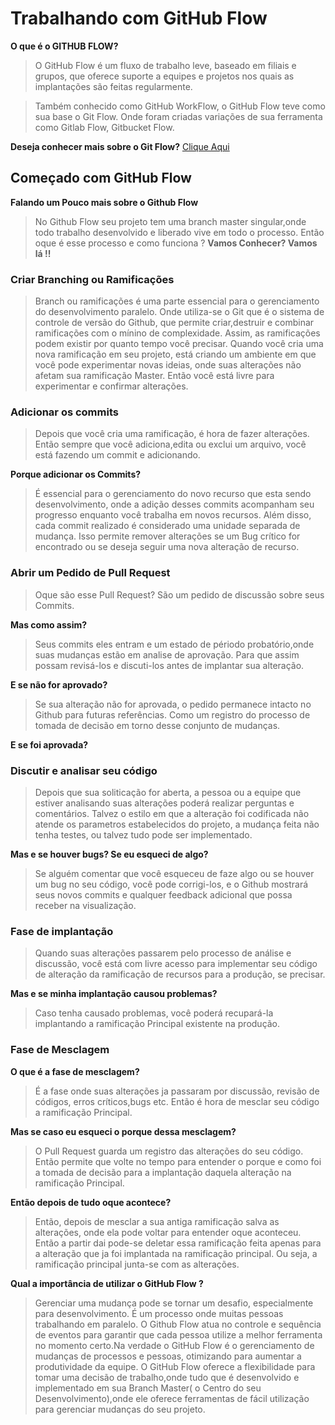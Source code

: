 # Trabalhando com GitHub Flow

**O que é o GITHUB FLOW?**
> O GitHub Flow é um fluxo de trabalho leve, baseado em filiais e grupos, que oferece suporte a equipes e projetos nos quais as implantações são feitas regularmente. 

> Também conhecido como GitHub WorkFlow, o GitHub Flow teve como sua base o Git Flow. Onde foram criadas variações de sua ferramenta como Gitlab Flow, Gitbucket Flow.

**Deseja conhecer mais sobre o Git Flow?** [Clique Aqui](https://github.com/duuh30/gitflow/blob/master/introgitflow.md)

## Começado com GitHub Flow

**Falando um Pouco mais sobre o Github Flow**
> No Github Flow seu projeto tem uma branch master singular,onde todo trabalho desenvolvido e liberado vive em todo o processo. Então oque é esse processo e como funciona ? **Vamos Conhecer? Vamos lá !!**

### Criar Branching ou Ramificações
 > Branch ou ramificações é uma parte essencial para o gerenciamento do desenvolvimento paralelo. Onde utiliza-se o Git que é o sistema de controle de versão do Github, que permite criar,destruir e combinar ramificações com o mínino de complexidade. Assim, as ramificações podem existir por quanto tempo você precisar. Quando você cria uma nova ramificação em seu projeto, está criando um ambiente em que você pode experimentar novas ideias, onde suas alterações não afetam sua ramificação Master. Então você está livre para experimentar e confirmar alterações.
 
### Adicionar os commits
 > Depois que você cria uma ramificação, é hora de fazer alterações. Então sempre que você adiciona,edita ou exclui um arquivo, você está fazendo um commit e adicionando. 
 
 **Porque adicionar os Commits?**
 > É essencial para o gerenciamento do novo recurso que esta sendo desenvolvimento, onde a adição desses commits acompanham seu progresso enquanto você trabalha em novos recursos. Além disso, cada commit realizado é considerado uma unidade separada de mudança. Isso permite remover alterações se um Bug crítico for encontrado ou se deseja seguir uma nova alteração de recurso.
 
 ### Abrir um Pedido de Pull Request
 > Oque são esse Pull Request? São um pedido de discussão sobre seus Commits. 
 
 **Mas como assim?**
 > Seus commits eles entram e um estado de périodo probatório,onde suas mudanças estão em analise de aprovação. Para que assim possam revisá-los e discuti-los antes de implantar sua alteração.
 
 **E se não for aprovado?**
 > Se sua alteração não for aprovada, o pedido permanece intacto no Github para futuras referências. Como um registro do processo de tomada de decisão em torno desse conjunto de mudanças.

**E se foi aprovada?**

### Discutir e analisar seu código

> Depois que sua soliticação for aberta, a pessoa ou a equipe que estiver analisando suas alterações poderá realizar perguntas e comentários. Talvez o estilo em que a alteração foi codificada não atende os parametros estabelecidos do projeto, a mudança feita não tenha testes, ou talvez tudo pode ser implementado. 

**Mas e se houver bugs? Se eu esqueci de algo?**
> Se alguém comentar que você esqueceu de faze algo ou se houver um bug no seu código, você pode corrigi-los, e o Github mostrará seus novos commits e qualquer feedback adicional que possa receber na visualização.

### Fase de implantação
> Quando suas alterações passarem pelo processo de análise e discussão, você está com livre acesso para implementar seu código de alteração da ramificação de recursos para a produção, se precisar. 

**Mas e se minha implantação causou problemas?**
> Caso tenha causado problemas, você poderá recupará-la implantando a ramificação Principal existente na produção.

### Fase de Mesclagem

**O que é a fase de mesclagem?**
> É a fase onde suas alterações ja passaram por discussão, revisão de códigos, erros críticos,bugs etc. Então é hora de mesclar seu código a ramificação Principal. 

**Mas se caso eu esqueci o porque dessa mesclagem?**
> O Pull Request guarda um registro das alterações do seu código. Então permite que volte no tempo para entender o porque e como foi a tomada de decisão para a implantação daquela alteração na ramificação Principal.

**Então depois de tudo oque acontece?**
> Então, depois de mesclar a sua antiga ramificação salva as alterações, onde ela pode voltar para entender oque aconteceu. Então a partir dai pode-se deletar essa ramificação feita apenas para a alteração que ja foi implantada na ramificação principal. Ou seja, a ramificação principal junta-se com as alterações. 




**Qual a importância de utilizar o GitHub Flow ?**

> Gerenciar uma mudança pode se tornar um desafio, especialmente para desenvolvimento. É um processo onde muitas pessoas trabalhando em paralelo. O Github Flow atua no controle e sequência de eventos para garantir que cada pessoa utilize a melhor ferramenta no momento certo.Na verdade o GitHub Flow é o gerenciamento de mudanças de processos e pessoas, otimizando para aumentar a produtividade da equipe. O GitHub Flow oferece a flexibilidade para tomar uma decisão de trabalho,onde tudo que é desenvolvido e implementado em sua Branch Master( o Centro do seu Desenvolvimento),onde ele oferece ferramentas de fácil utilização para gerenciar mudanças do seu projeto. 



